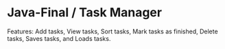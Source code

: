 # Java-Final / Task Manager

Features:
Add tasks,
View tasks,
Sort tasks,
Mark tasks as finished,
Delete tasks,
Saves tasks,
and Loads tasks.
